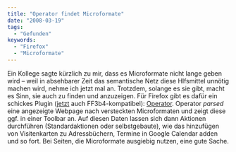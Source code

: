 ```yaml
---
title: "Operator findet Microformate"
date: "2008-03-19"
tags:
  - "Gefunden"
keywords:
  - "Firefox"
  - "Microformate"
---
```


Ein Kollege sagte kürzlich zu mir, dass es Microformate nicht lange geben wird – weil in absehbarer Zeit das semantische Netz diese Hlfsmittel unnötig machen wird, nehme ich jetzt mal an. Trotzdem, solange es sie gibt, macht es Sinn, sie auch zu finden und anzuzeigen. Für Firefox gibt es dafür ein schickes Plugin ([jetzt](http://www.kaply.com/weblog/2008/03/17/operator-09-is-available/) auch FF3b4-kompatibel): [Operator](https://addons.mozilla.org/firefox/addon/4106). Operator _parsed_ eine angezeigte Webpage nach versteckten Microformaten und zeigt diese ggf. in einer Toolbar an. Auf diesen Daten lassen sich dann Aktionen durchführen (Standardaktionen oder selbstgebaute), wie das hinzufügen von Visitenkarten zu Adressbüchern, Termine in Google Calendar adden und so fort. Bei Seiten, die Microformate ausgiebig nutzen, eine gute Sache.
